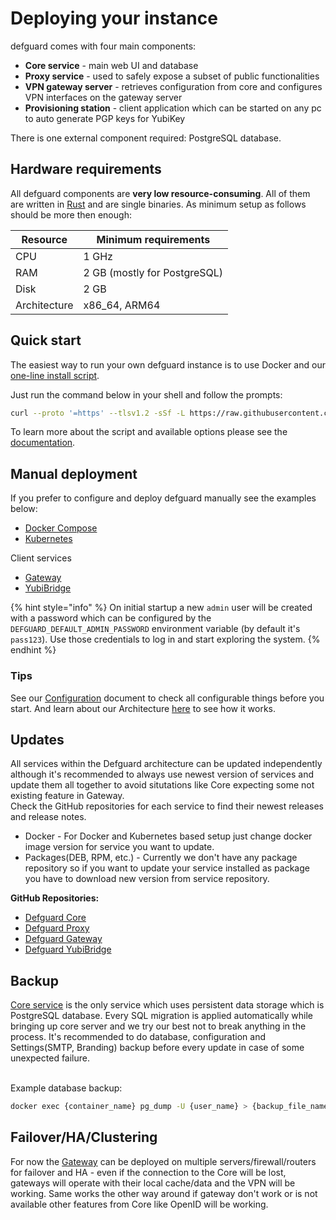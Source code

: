 # Deploying your instance

defguard comes with four main components:

* **Core service** - main web UI and database
* **Proxy service** - used to safely expose a subset of public functionalities
* **VPN gateway server** - retrieves configuration from core and configures VPN interfaces on the gateway server
* **Provisioning station** - client application which can be started on any pc to auto generate PGP keys for YubiKey

There is one external component required: PostgreSQL database.

## Hardware requirements

All defguard components are **very low resource-consuming**. All of them are written in [Rust](https://www.rust-lang.org) and are single binaries. As minimum setup as follows should be more then enough:

| Resource     | Minimum requirements         |
| ------------ | ---------------------------- |
| CPU          | 1 GHz                        |
| RAM          | 2 GB (mostly for PostgreSQL) |
| Disk         | 2 GB                         |
| Architecture | x86\_64, ARM64               |

## Quick start

The easiest way to run your own defguard instance is to use Docker and our [one-line install script](one-line-install.md).

Just run the command below in your shell and follow the prompts:

```bash
curl --proto '=https' --tlsv1.2 -sSf -L https://raw.githubusercontent.com/DefGuard/deployment/main/docker-compose/setup.sh -O && bash setup.sh
```

To learn more about the script and available options please see the [documentation](one-line-install.md).

## Manual deployment

If you prefer to configure and deploy defguard manually see the examples below:

* [Docker Compose](docker-compose.md)
* [Kubernetes](../../community-features/setting-up-your-instance/kubernetes.md)

Client services

* [Gateway](../../admin-and-features/setting-up-your-instance/gateway/)
* [YubiBridge](../yubikey-provisioning.md)

{% hint style="info" %}
On initial startup a new `admin` user will be created with a password which can be configured by the `DEFGUARD_DEFAULT_ADMIN_PASSWORD` environment variable (by default it's `pass123`). Use those credentials to log in and start exploring the system.
{% endhint %}

### Tips

See our [Configuration](configuration.md) document to check all configurable things before you start. And learn about our Architecture [here](../../in-depth/architecture.md) to see how it works.



## Updates

All services within the Defguard architecture can be updated independently although it's recommended to always use newest version of services and update them all together to avoid situtations like Core expecting some not existing feature in Gateway.  \
Check the GitHub repositories for each service to find their newest releases and release notes.

* Docker - For Docker and Kubernetes based setup just change docker image version for service you want to update.
* Packages(DEB, RPM, etc.) - Currently we don't have any package repository so if you want to update your service installed as package you have to download new version from service repository.

**GitHub Repositories:**

* [Defguard Core](https://github.com/DefGuard/defguard/releases)
* [Defguard Proxy](https://github.com/DefGuard/proxy/releases)
* [Defguard Gateway](https://github.com/DefGuard/gateway/releases)
* [Defguard YubiBridge](https://github.com/DefGuard/YubiKey-Provision/releases)

## Backup&#x20;

[Core service](https://github.com/DefGuard/defguard) is the only service which uses persistent data storage which is PostgreSQL database. Every SQL migration is applied automatically while bringing up core server and we try our best not to break anything in the process. It's recommended to do database,  configuration and Settings(SMTP, Branding) backup before every update in case of some unexpected failure.

\
Example database backup:

```bash
docker exec {container_name} pg_dump -U {user_name} > {backup_file_name}
```



## Failover/HA/Clustering

For now the [Gateway](../../admin-and-features/setting-up-your-instance/gateway/) can be deployed on multiple servers/firewall/routers for failover and HA - even if the connection to the Core will be lost, gateways will operate with their local cache/data and the VPN will be working.  Same works the other way around if gateway don't work or is not available other features from Core like OpenID will be working.&#x20;
